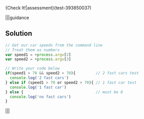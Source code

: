 {Check It!|assessment}(test-393850037)

|||guidance
## Solution
```javascript
// Get our car speeds from the command line
// Treat them as numbers
var speed1 = +process.argv[2]
var speed2 = +process.argv[3]

// Write your code below
if(speed1 > 70 && speed2 > 70){         // 2 fast cars test
  console.log('2 fast cars')
} else if (speed1 > 70 or speed2 > 70){ // 1 fast car test
  console.log('1 fast car')
} else {                                // must be 0
  console.log('no fast cars')
}
```
|||